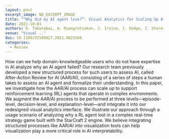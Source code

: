 ```yaml
---
layout: post
excerpt_image: NO_EXCERPT_IMAGE
title: "“Why did my AI agent lose?”: Visual Analytics for Scaling Up After-Action Review"
date: 2021-10-01
authors: D. Tabatabai, A. Ruangrotsakun, J. Irvine, J. Dodge, Z. Shureih, K. Lam, M. Burnett, A. Fern & M. Kahng
venue: "Visual .."
doi: 10.1109/VIS49827.2021.9623268
categories:
  - Review
---
```

How can we help domain-knowledgeable users who do not have expertise in AI analyze why an AI agent failed? Our research team previously developed a new structured process for such users to assess AI, called After-Action Review for AI (AAR/AI), consisting of a series of steps a human takes to assess an AI agent and formalize their understanding. In this paper, we investigate how the AAR/AI process can scale up to support reinforcement learning (RL) agents that operate in complex environments. We augment the AAR/AI process to be performed at three levels—episode-level, decision-level, and explanation-level—and integrate it into our redesigned visual analytics interface. We illustrate our approach through a usage scenario of analyzing why a RL agent lost in a complex real-time strategy game built with the StarCraft 2 engine. We believe integrating structured processes like AAR/AI into visualization tools can help visualization play a more critical role in AI interpretability.
